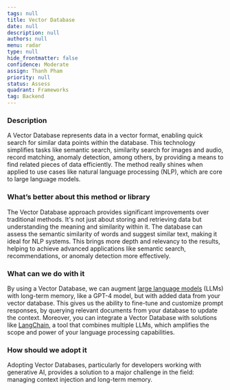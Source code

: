 ```yaml
---
tags: null
title: Vector Database
date: null
description: null
authors: null
menu: radar
type: null
hide_frontmatter: false
confidence: Moderate
assign: Thanh Pham
priority: null
status: Assess
quadrant: Frameworks
tag: Backend
---
```


<!-- table_of_contents 707fb13c-20ae-46a1-930f-7c38abe35c70 -->

### Description
A Vector Database represents data in a vector format, enabling quick search for similar data points within the database. This technology simplifies tasks like semantic search, similarity search for images and audio, record matching, anomaly detection, among others, by providing a means to find related pieces of data efficiently. The method really shines when applied to use cases like natural language processing (NLP), which are core to large language models.

### What’s better about this method or library
The Vector Database approach provides significant improvements over traditional methods. It's not just about storing and retrieving data but understanding the meaning and similarity within it. The database can assess the semantic similarity of words and suggest similar text, making it ideal for NLP systems. This brings more depth and relevancy to the results, helping to achieve advanced applications like semantic search, recommendations, or anomaly detection more effectively.

### What can we do with it
By using a Vector Database, we can augment [large language models](https://radar.d.foundation/Large-language-model-LLM-60d7f1372aef4e60ae12894bdbafa473) (LLMs) with long-term memory, like a GPT-4 model, but with added data from your vector database. This gives us the ability to fine-tune and customize prompt responses, by querying relevant documents from your database to update the context. Moreover, you can integrate a Vector Database with solutions like [LangChain](https://radar.d.foundation/LangChain-181262b7994c4b108ecf559411dc988e), a tool that combines multiple LLMs, which amplifies the scope and power of your language processing capabilities.

### How should we adopt it
Adopting Vector Databases, particularly for developers working with generative AI, provides a solution to a major challenge in the field: managing context injection and long-term memory.

<!-- child_database 309eeebb-5c57-48cb-a1a5-7c5291401e9f -->
